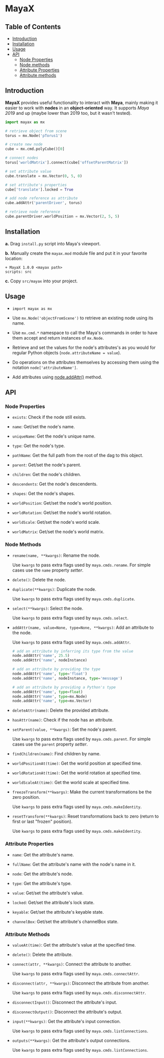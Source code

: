 # MayaX

## Table of Contents

- [Introduction](#introduction)
- [Installation](#installation)
- [Usage](#usage)
- [API](#api)
    - [Node Properties](#node-properties)
    - [Node methods](#node-methods)
    - [Attribute Properties](#attribute-properties)
    - [Attribute methods](#attribute-methods)


## Introduction

**MayaX** provides useful functionality to interact with **Maya**, mainly making it easier to work with **nodes** in an **object-oriented** way. It supports *Maya 2019* and up (maybe lower than 2019 too, but it wasn't tested).

```python
import mayax as mx

# retrieve object from scene
torus = mx.Node('pTorus1')

# create new node
cube = mx.cmd.polyCube()[0]

# connect nodes
torus['worldMatrix'].connect(cube['offsetParentMatrix'])

# set attribute value
cube.translate = mx.Vector(0, 5, 0)

# set attribute's properties
cube['translate'].locked = True

# add node reference as attribute
cube.addAttr('parentDriver', torus)

# retrieve node reference
cube.parentDriver.worldPosition = mx.Vector(2, 5, 5)
```


## Installation

**a.** Drag `install.py` script into Maya's viewport.

**b.** Manually create the `mayax.mod` module file and put it in your favorite location:

    + MayaX 1.0.0 <mayax path>
    scripts: src

**c.** Copy `src/mayax` into your project.


## Usage

- `import mayax as mx`

- Use `mx.Node('objectFromScene')` to retrieve an existing node using its name.

- Use `mx.cmd.*` namespace to call the Maya's commands in order to have them accept and return instances of `mx.Node`.

- Retrieve and set the values for the node's attributes's as you would for regular Python objects (`node.attributeName = value`).

- Do operations on the attributes themselves by accessing them using the notation `node['attributeName']`.

- Add attributes using [node.addAttr()](#add-attr) method.


## API

### Node Properties

- `exists`: Check if the node still exists.

- `name`: Get/set the node's name.

- `uniqueName`: Get the node's unique name.

- `type`: Get the node's type.

- `pathName`: Get the full path from the root of the dag to this object.

- `parent`: Get/set the node's parent.

- `children`: Get the node's children.

- `descendents`: Get the node's descendents.

- `shapes`: Get the node's shapes.

- `worldPosition`: Get/set the node's world position.

- `worldRotation`: Get/set the node's world rotation.

- `worldScale`: Get/set the node's world scale.

- `worldMatrix`: Get/set the node's world matrix.


### Node Methods

- `rename(name, **kwargs)`: Rename the node.

    Use `kwargs` to pass extra flags used by `maya.cmds.rename`.
    For simple cases use the `name` property *setter*.

- `delete()`: Delete the node.

- `duplicate(**kwargs)`: Duplicate the node.

    Use `kwargs` to pass extra flags used by `maya.cmds.duplicate`.

- `select(**kwargs)`: Select the node.

    Use `kwargs` to pass extra flags used by `maya.cmds.select`.

<a id="add-attr"></a>
- `addAttr(name, value=None, type=None, **kwargs)`: Add an attribute to the node.

    Use `kwargs` to pass extra flags used by `maya.cmds.addAttr`.

    ```python
    # add an attribute by inferring its type from the value
    node.addAttr('name', 25.5)
    node.addAttr('name', nodeInstance)

    # add an attribute by providing the type
    node.addAttr('name', type='float')
    node.addAttr('name', nodeInstance, type='message')

    # add an attribute by providing a Python's type
    node.addAttr('name', type=float)
    node.addAttr('name', type=mx.Node)
    node.addAttr('name', type=mx.Vector)
    ```

- `deleteAttr(name)`: Delete the provided attribute.

- `hasAttr(name)`: Check if the node has an attribute.

- `setParent(value, **kwargs)`: Set the node's parent.

    Use `kwargs` to pass extra flags used by `maya.cmds.parent`.
    For simple cases use the `parent` property *setter*.

- `findChildren(name)`: Find children by name.

- `worldPositionAt(time)`: Get the world position at specified time.

- `worldRotationAt(time)`: Get the world rotation at specified time.

- `worldScaleAt(time)`: Get the world scale at specified time.

- `freezeTransform(**kwargs)`: Make the current transformations be the zero position.

    Use `kwargs` to pass extra flags used by `maya.cmds.makeIdentity`.

- `resetTransform(**kwargs)`: Reset transformations back to zero (return to first or last "frozen" position).

    Use `kwargs` to pass extra flags used by `maya.cmds.makeIdentity`.


### Attribute Properties

- `name`: Get the attribute's name.

- `fullName`: Get the attribute's name with the node's name in it.

- `node`: Get the attribute's node.

- `type`: Get the attribute's type.

- `value`: Get/set the attribute's value.

- `locked`: Get/set the attribute's lock state.

- `keyable`: Get/set the attribute's keyable state.

- `channelBox`: Get/set the attribute's channelBox state.

### Attribute Methods

- `valueAt(time)`: Get the attribute's value at the specified time.

- `delete()`: Delete the attribute.

- `connect(attr, **kwargs)`: Connect the attribute to another.

    Use `kwargs` to pass extra flags used by `maya.cmds.connectAttr`.

- `disconnect(attr, **kwargs)`: Disconnect the attribute from another.

    Use `kwargs` to pass extra flags used by `maya.cmds.disconnectAttr`.

- `disconnectInput()`: Disconnect the attribute's input.

- `disconnectOutput()`: Disconnect the attribute's output.

- `input(**kwargs)`: Get the attribute's input connection.

     Use `kwargs` to pass extra flags used by `maya.cmds.listConnections`.

- `outputs(**kwargs)`: Get the attribute's output connections.

     Use `kwargs` to pass extra flags used by `maya.cmds.listConnections`.
